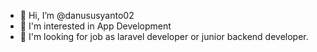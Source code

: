 - 👋 Hi, I’m @danususyanto02
- 👀 I'm interested in App Development
- 🌱 I'm looking for job as laravel developer or junior backend developer.


